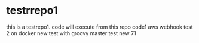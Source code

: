 # testrrepo1
this is a testrepo1. code will execute from this repo
code1 
aws webhook test 2 on docker
new test with groovy master test new 71
